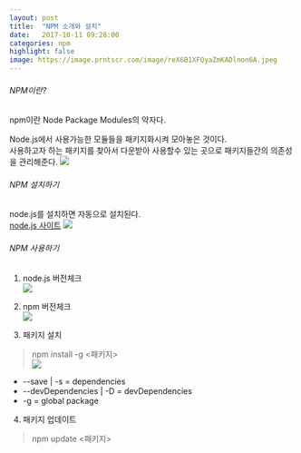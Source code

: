 ```yaml
---
layout: post
title:  "NPM 소개와 설치"
date:   2017-10-11 09:28:00
categories: npm
highlight: false
image: https://image.prntscr.com/image/reX6B1XFQyaZmKADlnon6A.jpeg
---
```



###### NPM이란?
npm이란 Node Package Modules의 약자다. <br>

Node.js에서 사용가능한 모듈들을 패키지화시켜 모아놓은 것이다. <br>
사용하고자 하는 패키지를 찾아서 다운받아 사용할수 있는 곳으로 패키지들간의 의존성을 관리해준다.
![](https://image.prntscr.com/image/FczZq6dGRKSsZI-B3NIMyQ.jpeg)


###### NPM 설치하기
node.js를 설치하면 자동으로 설치된다. <br>
[node.js 사이트](https://nodejs.org)
![](https://image.prntscr.com/image/eHSD69H8TEGZRSvU7UnxSw.jpeg)

###### NPM 사용하기
1. node.js 버전체크<br>
![](https://image.prntscr.com/image/FcRc8WMSTwKTt48deTr-tQ.jpeg)

2. npm 버전체크<br>
![](https://image.prntscr.com/image/CeLWOfWgQGiU3dIKYAj_9A.jpeg)

3.  패키지 설치 <br>
> npm install -g <패키지><br>
![](https://image.prntscr.com/image/mWg4LsK4RS25E1aIZZheFA.jpeg)<br>
* --save | -s  = dependencies <br>
* --devDependencies | -D = devDependencies<br>
* -g = global package

4. 패키지 업데이트
> npm update <패키지>




